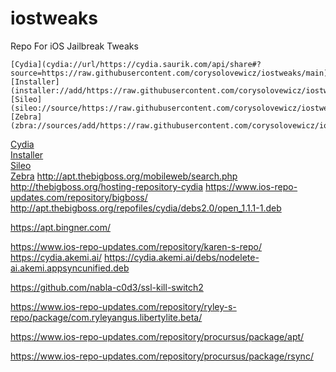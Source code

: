 # iostweaks
Repo For iOS Jailbreak Tweaks

```
[Cydia](cydia://url/https://cydia.saurik.com/api/share#?source=https://raw.githubusercontent.com/corysolovewicz/iostweaks/main)
[Installer](installer://add/https://raw.githubusercontent.com/corysolovewicz/iostweaks/main)
[Sileo](sileo://source/https://raw.githubusercontent.com/corysolovewicz/iostweaks/main)
[Zebra](zbra://sources/add/https://raw.githubusercontent.com/corysolovewicz/iostweaks/main)
```
<a href="cydia://url/https://cydia.saurik.com/api/share#?source=https://raw.githubusercontent.com/corysolovewicz/iostweaks/main">Cydia</a><br>
<a href="installer://add/https://raw.githubusercontent.com/corysolovewicz/iostweaks/main">Installer</a><br>
<a href="sileo://source/https://raw.githubusercontent.com/corysolovewicz/iostweaks/main">Sileo</a><br>
<a href="zbra://sources/add/https://raw.githubusercontent.com/corysolovewicz/iostweaks/main">Zebra</a>
http://apt.thebigboss.org/mobileweb/search.php
http://thebigboss.org/hosting-repository-cydia
https://www.ios-repo-updates.com/repository/bigboss/
http://apt.thebigboss.org/repofiles/cydia/debs2.0/open_1.1.1-1.deb

https://apt.bingner.com/

https://www.ios-repo-updates.com/repository/karen-s-repo/
https://cydia.akemi.ai/
https://cydia.akemi.ai/debs/nodelete-ai.akemi.appsyncunified.deb


https://github.com/nabla-c0d3/ssl-kill-switch2

https://www.ios-repo-updates.com/repository/ryley-s-repo/package/com.ryleyangus.libertylite.beta/


https://www.ios-repo-updates.com/repository/procursus/package/apt/

https://www.ios-repo-updates.com/repository/procursus/package/rsync/